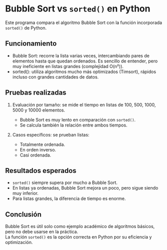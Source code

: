 # Bubble Sort vs `sorted()` en Python

Este programa compara el algoritmo Bubble Sort con la función incorporada `sorted()` de Python.


## Funcionamiento
- Bubble Sort: recorre la lista varias veces, intercambiando pares de elementos hasta que quedan ordenados. Es sencillo de entender, pero muy ineficiente en listas grandes (complejidad O(n²)).  
- sorted(): utiliza algoritmos mucho más optimizados (Timsort), rápidos incluso con grandes cantidades de datos.


## Pruebas realizadas
1. Evaluación por tamaño: se mide el tiempo en listas de 100, 500, 1000, 5000 y 10000 elementos.  
   - Bubble Sort es muy lento en comparación con `sorted()`.  
   - Se calcula también la relación entre ambos tiempos.  

2. Casos específicos: se prueban listas:  
   - Totalmente ordenada.  
   - En orden inverso.  
   - Casi ordenada.  


## Resultados esperados
- `sorted()` siempre supera por mucho a Bubble Sort.  
- En listas ya ordenadas, Bubble Sort mejora un poco, pero sigue siendo muy inferior.  
- Para listas grandes, la diferencia de tiempo es enorme.


## Conclusión
Bubble Sort es útil solo como ejemplo académico de algoritmos básicos, pero no debe usarse en la práctica.  
La función `sorted()` es la opción correcta en Python por su eficiencia y optimización.
